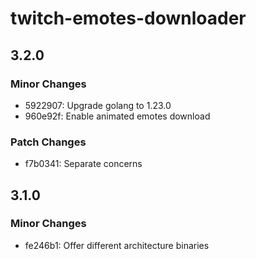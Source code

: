 # twitch-emotes-downloader

## 3.2.0

### Minor Changes

- 5922907: Upgrade golang to 1.23.0
- 960e92f: Enable animated emotes download

### Patch Changes

- f7b0341: Separate concerns

## 3.1.0

### Minor Changes

- fe246b1: Offer different architecture binaries
